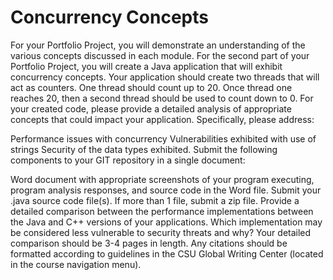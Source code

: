 # Concurrency Concepts
For your Portfolio Project, you will demonstrate an understanding of the various concepts discussed in each module.  For the second part of your Portfolio Project, you will create a Java application that will exhibit concurrency concepts.  Your application should create two threads that will act as counters. One thread should count up to 20. Once thread one reaches 20, then a second thread should be used to count down to 0.  For your created code, please provide a detailed analysis of appropriate concepts that could impact your application.  Specifically, please address:

Performance issues with concurrency
Vulnerabilities exhibited with use of strings
Security of the data types exhibited.
Submit the following components to your GIT repository in a single document:

Word document with appropriate screenshots of your program executing, program analysis responses, and source code in the Word file.
Submit your .java source code file(s).  If more than 1 file, submit a zip file.
Provide a detailed comparison between the performance implementations between the Java and C++ versions of your applications.  Which implementation may be considered less vulnerable to security threats and why? Your detailed comparison should be 3-4 pages in length. Any citations should be formatted according to guidelines in the CSU Global Writing Center (located in the course navigation menu).

